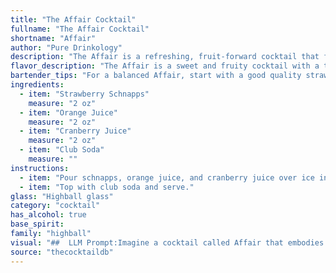 ```yaml
---
title: "The Affair Cocktail"
fullname: "The Affair Cocktail"
shortname: "Affair"
author: "Pure Drinkology"
description: "The Affair is a refreshing, fruit-forward cocktail that falls into the **highball** family. While its precise origin is unknown, its combination of fruit juices and a liqueur, like many highballs, likely emerged in the late 19th or early 20th century, a time when American bars embraced vibrant, fruity mixes. "
flavor_description: "The Affair is a sweet and fruity cocktail with a tart edge. The strawberry schnapps provides a bright, berry flavor, while the orange juice adds a citrusy sweetness. The cranberry juice contributes a tart, slightly bitter note, and the club soda provides a refreshing fizz. The combination of these flavors creates a well-balanced and enjoyable drink that's perfect for a summer gathering. "
bartender_tips: "For a balanced Affair, start with a good quality strawberry schnapps for a sweet, fruity base.  Use fresh orange juice for brightness and cranberry juice for tartness.  Club soda adds fizz and helps to cut through the sweetness.  Adjust the ratio of juices to your liking, and always add the club soda last to maintain carbonation.  Serve over ice in a tall glass. "
ingredients:
  - item: "Strawberry Schnapps"
    measure: "2 oz"
  - item: "Orange Juice"
    measure: "2 oz"
  - item: "Cranberry Juice"
    measure: "2 oz"
  - item: "Club Soda"
    measure: ""
instructions:
  - item: "Pour schnapps, orange juice, and cranberry juice over ice in a highball glass."
  - item: "Top with club soda and serve."
glass: "Highball glass"
category: "cocktail"
has_alcohol: true
base_spirit:
family: "highball"
visual: "##  LLM Prompt:Imagine a cocktail called Affair that embodies a playful, seductive charm.  It is layered with: * **Strawberry Schnapps:**  A vibrant pink liquid, almost translucent, with a hint of red berry shimmer.* **Orange Juice:**  A golden hue, bright and refreshing, reminiscent of a summer sunset.* **Cranberry Juice:**  A deep crimson, slightly darker than the Strawberry Schnapps, adding a touch of tartness.* **Club Soda:**  A clear, bubbly elixir, adding lightness and fizziness to the composition.**Describe the Affair cocktail visually.  Consider the following:*** How do the colors interact and blend? * Does the cocktail have a distinct layered effect, or is it more blended?* Are there any interesting visual details like bubbles, condensation, or a garnish? * What kind of glassware would best showcase the Affair's appearance? **Remember, the cocktail should convey a sense of playful flirtation and irresistible appeal.** "
source: "thecocktaildb"
---
```


